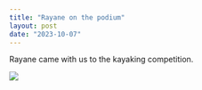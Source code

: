 ```yaml
---
title: "Rayane on the podium"
layout: post
date: "2023-10-07"
---
```


Rayane came with us to the kayaking competition.

![](/assets/images/2023/20231007_1814071795712710319666736-461x1024.jpg)
